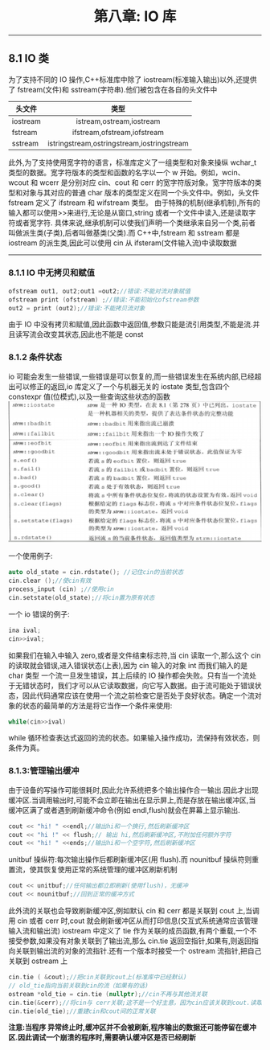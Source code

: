 # <center> 第八章: IO 库

---

## 8.1 IO 类

为了支持不同的 IO 操作,C++标准库中除了 iostream(标准输入输出)以外,还提供了 fstream(文件)和 sstream(字符串).他们被包含在各自的头文件中

| 头文件   |                    类型                    |
| -------- | :----------------------------------------: |
| iostream |          istream,ostream,iostream          |
| fstream  |        ifstream,ofstream,iofstream         |
| sstream  | istringstream,ostringstream,iostringstream |

此外,为了支持使用宽字符的语言，标准库定义了一组类型和对象来操纵 wchar_t 类型的数据。宽字符版本的类型和函数的名字以一个 w 开始。例如，wcin、wcout 和 wcerr 是分别对应 cin、cout 和 cerr 的宽字符版对象。宽字符版本的类型和对象与其对应的普通 char 版本的类型定义在同一个头文件中。例如，头文件 fstream 定义了 ifstream 和 wifstream 类型。
由于特殊的机制(继承机制),所有的输入都可以使用>>来进行,无论是从窗口,string 或者一个文件中读入,还是读取字符或者宽字符.
具体来说,继承机制可以使我们声明一个类继承来自另一个类,前者叫做派生类(子类),后者叫做基类(父类).而 C++中,fstream 和 sstream 都是 iostream 的派生类,因此可以使用 cin 从 ifsteram(文件输入流)中读取数据

---

### 8.1.1 IO 中无拷贝和赋值

```cpp
ofstream out1, out2;out1 =out2;//错误:不能对流对象赋值
ofstream print (ofstream) ;//错误:不能初始化ofstream参数
out2 = print (out2);//错误:不能拷贝流对象

```

由于 IO 中没有拷贝和赋值,因此函数中返回值,参数只能是流引用类型,不能是流.并且读写流会改变其状态,因此也不能是 const

### 8.1.2 条件状态

io 可能会发生一些错误,一些错误是可以恢复的,而一些错误发生在系统内部,已经超出可以修正的返回,io 库定义了一个与机器无关的 iostate 类型,包含四个 constexpr 值(位模式),以及一些查询这些状态的函数
![表1](image/io库状态.png)

一个使用例子:

```cpp
auto old_state = cin.rdstate(); //记住cin的当前状态
cin.clear ();//使cin有效
process_input (cin) ;//使用cin
cin.setstate(old_state);//将cin置为原有状态
```

一个 io 错误的例子:

```cpp
ina ival;
cin>>ival;
```

如果我们在输入中输入 zero,或者是文件结束标志符,当 cin 读取一个,那么这个 cin 的读取就会错误,进入错误状态(上表),因为 cin 输入的对象 int 而我们输入的是 char 类型
一个流一旦发生错误，其上后续的 IO 操作都会失败。只有当一个流处于无错状态时，我们才可以从它读取数据，向它写入数据。由于流可能处于错误状态，因此代码通常应该在使用一个流之前检查它是否处于良好状态。确定一个流对象的状态的最简单的方法是将它当作一个条件来使用:

```cpp
while(cin>>ival)
```

while 循环检查表达式返回的流的状态。如果输入操作成功，流保持有效状态，则条件为真。

### 8.1.3:管理输出缓冲

由于设备的写操作可能很耗时,因此允许系统把多个输出操作合一输出.因此才出现缓冲区.当调用输出时,可能不会立即在输出在显示屏上,而是存放在输出缓冲区,当缓冲区满了或者遇到刷新缓冲命令(例如 endl,flush)就会在屏幕上显示输出.

```cpp
cout << "hi! " <<endl;//输出hi和一个换行,然后刷新缓冲区
cout << "hi !" << flush;// 输出 hi,然后刷新缓冲区,不附加任何额外字符
cout << "hi! " <<ends;//输出hi和一个空字符,然后刷新缓冲区

```

unitbuf 操纵符:每次输出操作后都刷新缓冲区(用 flush).而 nounitbuf 操纵符则重置流，使其恢复使用正常的系统管理的缓冲区刷新机制

```cpp
cout << unitbuf;//任何输出都立即刷新(使用flush)，无缓冲
cout << nounitbuf;//回到正常的缓冲方式
```

此外流的关联也会导致刷新缓冲区,例如默认 cin 和 cerr 都是关联到 cout 上,当调用 cin 或者 cerr 时,cout 就会刷新缓冲区从而打印信息(交互式系统通常应该管理输入流和输出流)
iostream 中定义了 tie 作为关联的成员函数,有两个重载,一个不接受参数,如果没有对象关联到了输出流,那么 cin.tie 返回空指针,如果有,则返回指向关联到输出流的对象的流指针.还有一个版本时接受一个 ostream 流指针,把自己关联到 ostream 上

```cpp
cin.tie ( &cout);//把cin关联到cout上(标准库中已经默认)
// old_tie指向当前关联到cin的流（如果有的话)
ostream *old_tie = cin.tie (nullptr);//cin不再与其他流关联
cin.tie(&cerr);//将cin与 cerr关联;这不是一个好主意，因为cin应该关联到cout.读取cin会刷新cerr而不是cout
cin.tie(old_tie);//重建cin和cout间的正常关联

```

**注意:当程序 异常终止时,缓冲区并不会被刷新,程序输出的数据还可能停留在缓冲区.因此调试一个崩溃的程序时,需要确认缓冲区是否已经刷新**
